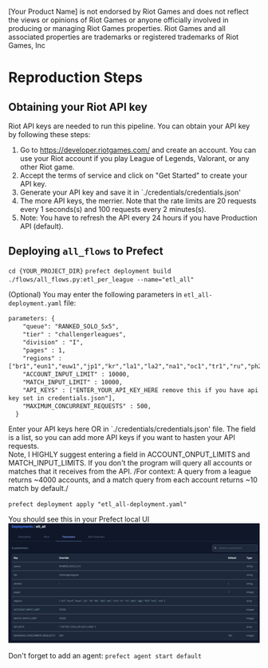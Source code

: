 [Your Product Name] is not endorsed by Riot Games and does not reflect the views or opinions of Riot Games or anyone officially involved in producing or managing Riot Games properties. Riot Games and all associated properties are trademarks or registered trademarks of Riot Games, Inc

# Reproduction Steps
## Obtaining your Riot API key
Riot API keys are needed to run this pipeline.  You can obtain your API key by following these steps:
1. Go to https://developer.riotgames.com/ and create an account. You can use your Riot account if you play League of Legends, Valorant, or any other Riot game.
2. Accept the terms of service and click on "Get Started" to create your API key.
3. Generate your API key and save it in `./credentials/credentials.json'
4. The more API keys, the merrier.  Note that the rate limits are 20 requests every 1 seconds(s) and 100 requests every 2 minutes(s). 
5. Note: You have to refresh the API every 24 hours if you have Production API (default).

## Deploying `all_flows` to Prefect
`cd {YOUR_PROJECT_DIR}`
`prefect deployment build ./flows/all_flows.py:etl_per_league --name="etl_all"`

(Optional) You may enter the following parameters in `etl_all-deployment.yaml` file:
```
parameters: {
    "queue": "RANKED_SOLO_5x5",
    "tier" : "challengerleagues",
    "division" : "I",
    "pages" : 1,
    "regions" : ["br1","eun1","euw1","jp1","kr","la1","la2","na1","oc1","tr1","ru","ph2","sg2","th2","tw2","vn2"],
    "ACCOUNT_INPUT_LIMIT" : 10000,
    "MATCH_INPUT_LIMIT" : 10000,
    "API_KEYS" : ["ENTER_YOUR_API_KEY_HERE remove this if you have api key set in credentials.json"], 
    "MAXIMUM_CONCURRENT_REQUESTS" : 500,
  }
```
Enter your API keys here OR in `./credentials/credentials.json' file.  The field is a list, so you can add more API keys if you want to hasten your API requests.  
Note, I HIGHLY suggest entering a field in ACCOUNT_ONPUT_LIMITS and MATCH_INPUT_LIMITS.  If you don't the program will query all accounts or matches that it receives from the API. /For context: A query from a league returns ~4000 accounts, and a match query from each account returns ~10 match by default./

`prefect deployment apply "etl_all-deployment.yaml"`

You should see this in your Prefect local UI
![](resources/images/2023-03-29-16-08-17.png)

Don't forget to add an agent: `prefect agent start default`